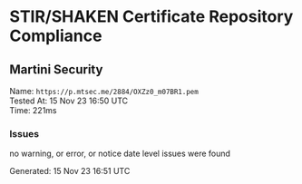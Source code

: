 # STIR/SHAKEN Certificate Repository Compliance

## Martini Security

Name: `https://p.mtsec.me/2884/OXZz0_m07BR1.pem`\
Tested At: 15 Nov 23 16:50 UTC\
Time: 221ms

### Issues

no warning, or error, or notice date level issues were found

Generated: 15 Nov 23 16:51 UTC